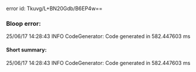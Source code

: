 error id: Tkuvg/L+BN20Gdb/B6EP4w==
### Bloop error:

25/06/17 14:28:43 INFO CodeGenerator: Code generated in 582.447603 ms
#### Short summary: 

25/06/17 14:28:43 INFO CodeGenerator: Code generated in 582.447603 ms